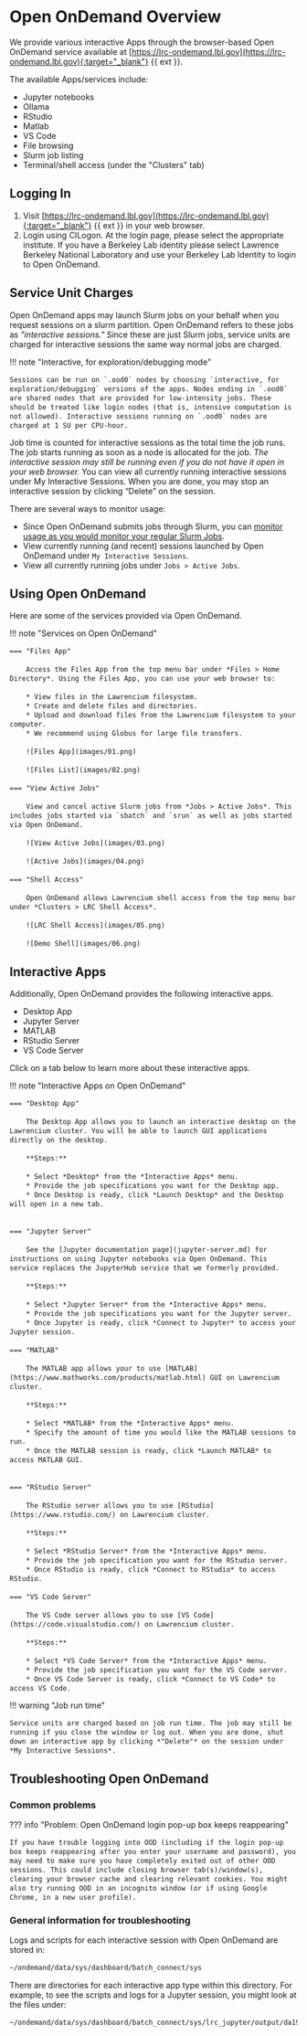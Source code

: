 # Open OnDemand Overview

We provide various interactive Apps through the browser-based Open OnDemand service available at [https://lrc-ondemand.lbl.gov](https://lrc-ondemand.lbl.gov){:target="_blank"} {{ ext }}.

The available Apps/services include:

* Jupyter notebooks
* Ollama
* RStudio
* Matlab
* VS Code
* File browsing
* Slurm job listing
* Terminal/shell access (under the "Clusters" tab)

## Logging In

1. Visit [https://lrc-ondemand.lbl.gov](https://lrc-ondemand.lbl.gov){:target="_blank"} {{ ext }} in your web browser.
2. Login using CILogon. At the login page, please select the appropriate institute. If you have a Berkeley Lab identity please select Lawrence Berkeley National Laboratory and use your Berkeley Lab Identity to login to Open OnDemand.

## Service Unit Charges

Open OnDemand apps may launch Slurm jobs on your behalf when you request sessions on a slurm partition. Open OnDemand refers to these jobs as *"interactive sessions."* Since these are just Slurm jobs, service units are charged for interactive sessions the same way normal jobs are charged.

!!! note "Interactive, for exploration/debugging mode"

    Sessions can be run on `.ood0` nodes by choosing `interactive, for exploration/debugging` versions of the apps. Nodes ending in `.ood0` are shared nodes that are provided for low-intensity jobs. These should be treated like login nodes (that is, intensive computation is not allowed). Interactive sessions running on `.ood0` nodes are charged at 1 SU per CPU-hour.

Job time is counted for interactive sessions as the total time the job runs. The job starts running as soon as a node is allocated for the job. *The interactive session may still be running even if you do not have it open in your web browser.* You can view all currently running interactive sessions under My Interactive Sessions. When you are done, you may stop an interactive session by clicking “Delete” on the session.

There are several ways to monitor usage:

* Since Open OnDemand submits jobs through Slurm, you can [monitor usage as you would monitor your regular Slurm Jobs](../running/monitor-jobs.md).
* View currently running (and recent) sessions launched by Open OnDemand under `My Interactive Sessions`.
* View all currently running jobs under `Jobs > Active Jobs`.

## Using Open OnDemand

Here are some of the services provided via Open OnDemand.

!!! note "Services on Open OnDemand"

    === "Files App"

        Access the Files App from the top menu bar under *Files > Home Directory*. Using the Files App, you can use your web browser to:

        * View files in the Lawrencium filesystem.
        * Create and delete files and directories.
        * Upload and download files from the Lawrencium filesystem to your computer.
        * We recommend using Globus for large file transfers.

        ![Files App](images/01.png)

        ![Files List](images/02.png)

    === "View Active Jobs"

        View and cancel active Slurm jobs from *Jobs > Active Jobs*. This includes jobs started via `sbatch` and `srun` as well as jobs started via Open OnDemand.

        ![View Active Jobs](images/03.png)

        ![Active Jobs](images/04.png)

    === "Shell Access"

        Open OnDemand allows Lawrencium shell access from the top menu bar under *Clusters > LRC Shell Access*.

        ![LRC Shell Access](images/05.png)

        ![Demo Shell](images/06.png)

## Interactive Apps

Additionally, Open OnDemand provides the following interactive apps.

* Desktop App
* Jupyter Server
* MATLAB
* RStudio Server
* VS Code Server

Click on a tab below to learn more about these interactive apps.

!!! note "Interactive Apps on Open OnDemand"

    === "Desktop App"

        The Desktop App allows you to launch an interactive desktop on the Lawrencium cluster. You will be able to launch GUI applications directly on the desktop.

        **Steps:**

        * Select *Desktop* from the *Interactive Apps* menu.
        * Provide the job specifications you want for the Desktop app.
        * Once Desktop is ready, click *Launch Desktop* and the Desktop will open in a new tab.


    === "Jupyter Server"

        See the [Jupyter documentation page](jupyter-server.md) for instructions on using Jupyter notebooks via Open OnDemand. This service replaces the JupyterHub service that we formerly provided.

        **Steps:**
        
        * Select *Jupyter Server* from the *Interactive Apps* menu.
        * Provide the job specifications you want for the Jupyter server.
        * Once Jupyter is ready, click *Connect to Jupyter* to access your Jupyter session.

    === "MATLAB"

        The MATLAB app allows your to use [MATLAB](https://www.mathworks.com/products/matlab.html) GUI on Lawrencium cluster.

        **Steps:**

        * Select *MATLAB* from the *Interactive Apps* menu.
        * Specify the amount of time you would like the MATLAB sessions to run.
        * Once the MATLAB session is ready, click *Launch MATLAB* to access MATLAB GUI.


    === "RStudio Server"

        The RStudio server allows you to use [RStudio](https://www.rstudio.com/) on Lawrencium cluster.

        **Steps:**

        * Select *RStudio Server* from the *Interactive Apps* menu.
        * Provide the job specification you want for the RStudio server.
        * Once RStudio is ready, click *Connect to RStudio* to access RStudio.
        
    === "VS Code Server"

        The VS Code server allows you to use [VS Code](https://code.visualstudio.com/) on Lawrencium cluster.

        **Steps:**

        * Select *VS Code Server* from the *Interactive Apps* menu.
        * Provide the job specification you want for the VS Code server.
        * Once VS Code Server is ready, click *Connect to VS Code* to access VS Code.


!!! warning "Job run time"

    Service units are charged based on job run time. The job may still be running if you close the window or log out. When you are done, shut down an interactive app by clicking *"Delete"* on the session under *My Interactive Sessions*.



## Troubleshooting Open OnDemand

### Common problems

??? info "Problem: Open OnDemand login pop-up box keeps reappearing"

    If you have trouble logging into OOD (including if the login pop-up box keeps reappearing after you enter your username and password), you may need to make sure you have completely exited out of other OOD sessions. This could include closing browser tab(s)/window(s), clearing your browser cache and clearing relevant cookies. You might also try running OOD in an incognito window (or if using Google Chrome, in a new user profile).


### General information for troubleshooting

Logs and scripts for each interactive session with Open OnDemand are stored in:

``` bash
~/ondemand/data/sys/dashboard/batch_connect/sys
```

There are directories for each interactive app type within this directory. For example, to see the scripts and logs for a Jupyter session, you might look at the files under:

``` bash
~/ondemand/data/sys/dashboard/batch_connect/sys/lrc_jupyter/output/da19101d-70b0-43c1-84ff-7d9f0e739419
```